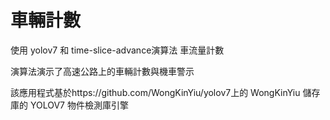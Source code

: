 # 車輛計數
使用 yolov7 和 time-slice-advance演算法 車流量計數

演算法演示了高速公路上的車輛計數與機車警示

該應用程式基於https://github.com/WongKinYiu/yolov7上的 WongKinYiu 儲存庫的 YOLOV7 物件檢測庫引擎



